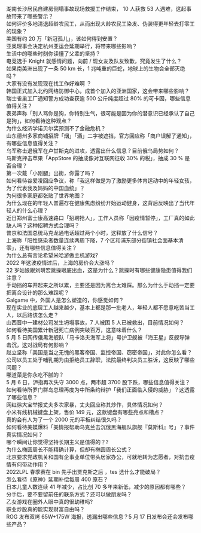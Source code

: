 湖南长沙居民自建房倒塌事故现场救援工作结束， 10 人获救 53 人遇难，这起事故带来了哪些警示？  
如何评价多地清退超龄农民工，从而出现大龄农民工染发、伪装得更年轻去打零工的现象？  
美国有约 20 万「新冠孤儿」，该如何得到安置？  
亚奥理事会决定杭州亚运会延期举行，将带来哪些影响？  
生活中的哪些时刻你读懂了父辈的坚持？  
电竞选手 Knight 就感情问题，向前 / 现女友及队友致歉，究竟发生了什么？  
如果南美洲出现了一条 50 km 长，1 兆吨重的巨蛇，地球上的生物会全部灭绝吗？  
大家有没有发现现在找工作好难啊 ？  
韩国正式加入北约网络防御中心，成首个加入的亚洲国家，这会带来哪些影响？  
瑞士雀巢工厂通知警方成功查获逾 500 公斤纯度超过 80% 的可卡因，哪些信息值得关注？  
表弟声称「别人骂你是狗，你特别生气，很可能是因为你的潜意识已经承认了自己是狗」，如何看待这种观点？  
为什么经济学诺贝尔奖预测不了金融危机？  
山东德州多家商铺招牌「烟」「酒」二字被遮挡，官方回应称「商户误解了通知」，有哪些信息值得关注？  
乌军称击退俄军在卢甘斯克的进攻，透露出什么信息？目前俄乌局势如何？  
马斯克抨击苹果「AppStore 的抽成像对互联网征收 30% 的税」，抽成 30 % 是否合理？  
第一次戴「小刚腿」出街，你露了吗？  
如何看待谷爱凌回应争议，称「我这样做是为了激励更多体育运动中的年轻女孩，为了代表我及妈妈的中国血统」？  
为何很多家庭都张贴了世界地图？  
为什么现在的年轻人普遍存在健康焦虑纷纷开始运动健身，这背后反映出了当代年轻人的什么心理？  
近日郑州富士康高速路口「招聘抢人」，工作人员称「因疫情暂停」，工厂真的如此缺人吗？这种招聘方式合理吗？  
普京和法国总统马克龙通电话超过两个小时，这释放了什么信号？  
上海称「阳性感染者数量连续两周下降，7 个区和浦东部分街镇社会面基本清零」，还有哪些信息值得关注？  
为什么总有言论希望米哈游做主机游戏?  
2022 年这波疫情过后，上海的房价会大涨吗？  
22 岁姑娘跟刘畊宏跳操眼底出血，这是为什么？跳操时有哪些健康隐患值得我们注意？  
手动挡的车开起来之所以累，主要还是因为离合太难踩。那么为什么手动挡一定要把离合设计的那么难踩呢？  
Galgame 中，外国人是怎么塑造的，你感觉如何？  
现在实业的底层工人越来越少，基本上都是那一批老人，年轻人都不愿意吃苦当工人，以后路该怎么走？  
山西晋中一建材公司发生坍塌事故，7 人被困 5 人已被救出，目前情况如何？  
如何看待美国累计新冠死亡病例突破百万，这意味着什么？  
5 月 5 日网传俄黑海舰队「马卡洛夫海军上将」号护卫舰被「海王星」反舰导弹击沉，这对战局有何影响？  
赵立坚称「美国是当之无愧的黑客帝国、监控帝国、窃密帝国」，对此你怎么看？  
公司以员工处于哺乳期为由拒绝员工辞职，法院最终判决员工胜诉，这反映了哪些问题？  
哪道菜是你永吃不腻的？  
5 月 6 日，沪指再次失守 3000 点，两市超 3700 股下跌，哪些信息值得关注？  
如何看待所罗门群岛总理再度为中所条约辩护「我们正面临入侵的威胁」？这透露了哪些信息？  
网红徐大宝举报丈夫多次家暴，丈夫回应称其炒作，具体情况如何？  
小米有线机械键盘上架，售价 149 元，这款键盘有哪些亮点和槽点？  
真的会有人为了一个 2000 元的平板纠结很久吗？  
如何看待美媒爆料「美情报帮助乌克兰击沉俄黑海舰队旗舰『莫斯科』号」？事件真实情况如何？  
哪个瞬间让你觉得坚持长期主义是值得的？?  
为什么椭圆周长不能精确计算，但却有椭圆周长公式？  
北京要求党政机关和国有企事业单位带头居家办公，可就地转为志愿者，对抗击疫情有何带动作用？  
2022LPL 春季赛在 bin 先手出贾克斯之后 ，tes 选什么才能破局？  
怎么看待《原神》延期补偿每周 400 原石？  
日本儿童人数连续 41 年减少，占比创 70 多年来新低，减少的原因都有哪些？  
分手后，要不要留前任的联系方式？还可以做朋友吗？  
乙女游戏在圈外人眼中真的很幼稚吗?  
职业炒股真的能实现财富自由吗？  
ROG 发布双烤 65W+175W 海报，透漏出哪些信息？5 月 17 日发布会还会发布哪些产品？  
